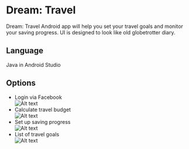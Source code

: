 # Dream: Travel

Dream: Travel Android app will help you set your travel goals and monitor your saving progress. UI is designed to look like old globetrotter diary.

## Language

Java in Android Studio

## Options
* Login via Facebook <br />
![Alt text](https://cdn-images-1.medium.com/max/800/1*v8vHiQVjFOoA6rJ5aAE1Vg.png)  <br />
* Calculate travel budget <br />
![Alt text](https://cdn-images-1.medium.com/max/800/1*1S6PKQygLJLpYNoO43wJpw.png) <br />
* Set up saving progress <br />
![Alt text](https://cdn-images-1.medium.com/max/800/1*KUV55QjJRDHrA2ktD7A2yw.png) <br />
* List of travel goals <br />
![Alt text](https://cdn-images-1.medium.com/max/800/1*cuK0TkXW5qSkVuVROTC8zA.png) <br />
 <br />

